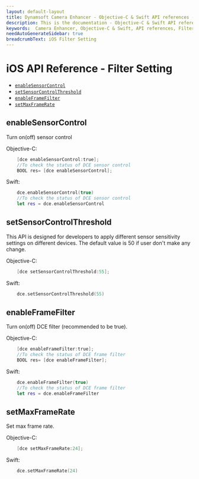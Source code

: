 ```yaml
---
layout: default-layout
title: Dynamsoft Camera Enhancer - Objective-C & Swift API references - Filter setting
description: This is the documentation - Objective-C & Swift API references - Filter setting page of Dynamsoft Camera Enhancer.
keywords:  Camera Enhancer, Objective-C & Swift, API references, Filter
needAutoGenerateSidebar: true
breadcrumbText: iOS Filter Setting
---
```


# iOS API Reference - Filter Setting

- [`enableSensorControl`](#enablesensorcontrol)
- [`setSensorControlThreshold`](#setsensorcontrolthreshold)
- [`enableFrameFilter`](#enableframefilter)
- [`setMaxFrameRate`](#setmaxframerate)

## enableSensorControl
    
Turn on(off) sensor control

Objective-C:
```objectivec
    [dce enableSensorControl:true];
    //To check the status of DCE sensor control
    BOOL res= [dce enableSensorControl];
```

Swift:
```Swift
    dce.enableSensorControl(true)
    //To check the status of DCE sensor control
    let res = dce.enableSensorControl
```

## setSensorControlThreshold

This API is designed for developers to apply different sensor sensitivity settings on different devices. The default value is 50 if user don't make any change.

Objective-C:
```objectivec
    [dce setSensorControlThreshold:55];
```

Swift:
```Swift
    dce.setSensorControlThreshold(55)
```

## enableFrameFilter

Turn on(off) DCE filter (recommended to be true).

Objective-C:
```objectivec
    [dce enableFrameFilter:true];
    //To check the status of DCE frame filter
    BOOL res= [dce enableFrameFilter];
```

Swift:
```Swift
    dce.enableFrameFilter(true)
    //To check the status of DCE frame filter
    let res = dce.enableFrameFilter
```

## setMaxFrameRate

Set max frame rate.

Objective-C:
```objectivec
    [dce setMaxFrameRate:24];
```

Swift:
```Swift
    dce.setMaxFrameRate(24)
```
